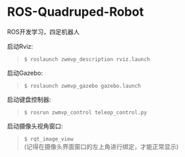 # ROS-Quadruped-Robot
ROS开发学习，四足机器人

  
启动Rviz:  
>
>    `$ roslaunch zwmvp_description rviz.launch`
>
启动Gazebo:  
>
>    `$ roslaunch zwmvp_gazebo gazebo.launch`
>
启动键盘控制器:  
>
>    `$ rosrun zwmvp_control teleop_control.py`
>
启动摄像头视角窗口:  
>
>    `$ rqt_image_view`  
>(记得在摄像头界面窗口的左上角进行绑定，才能正常显示)


